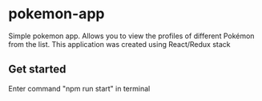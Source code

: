 # pokemon-app
Simple pokemon app. Allows you to view the profiles of different Pokémon from the list. 
This application was created using React/Redux stack

## Get started
Enter command "npm run start" in terminal
